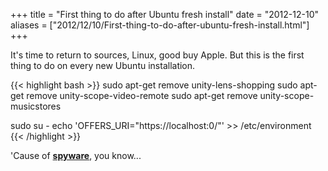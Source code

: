 +++
title = "First thing to do after Ubuntu fresh install"
date = "2012-12-10"
aliases = ["2012/12/10/First-thing-to-do-after-ubuntu-fresh-install.html"]
+++

It's time to return to sources, Linux, good buy Apple.
But this is the first thing to do on every new Ubuntu installation.

{{< highlight bash >}}
sudo apt-get remove unity-lens-shopping
sudo apt-get remove unity-scope-video-remote
sudo apt-get remove unity-scope-musicstores

sudo su -
echo 'OFFERS_URI="https://localhost:0/"' >> /etc/environment
{{< /highlight >}}

'Cause of [__spyware__][1], you know...

[1]: http://www.fsf.org/blogs/rms/ubuntu-spyware-what-to-do
